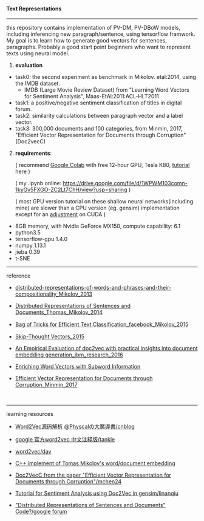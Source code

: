 #### Text Representations
------
this repository contains implementation of PV-DM, PV-DBoW models, including inferencing new paragraph/sentence, using tensorflow framwork. My goal is to learn how to generate good vectors for sentences, paragraphs. Probably a good start point beginners who want to represent texts using neural model.

1. **evaluation**

- task0: the second experiment as benchmark in Mikolov. etal:2014, using the IMDB dataset.
  - IMDB (Large Movie Review Dataset) from "Learning Word Vectors for Sentiment Analysis", Maas-EtAl:2011:ACL-HLT2011 
- task1: a positive/negative sentiment classification of titles in digital forum.
- task2: similarity calculations between paragraph vector and a label vector.
- task3: 300,000 documents and 100 categories, from Minmin, 2017, "Efficient Vector Representation for Documents through Corruption"(Doc2vecC)

2. **requirements**:

   ( recommend [Google Colab](https://colab.research.google.com) with free 12-hour GPU, Tesla K80, [tutorial](https://medium.com/deep-learning-turkey/google-colab-free-gpu-tutorial-e113627b9f5d) here )

   ( my .ipynb online: https://drive.google.com/file/d/1WPWM103comn-1kyGv5FXGO-ZC2Lt7ChH/view?usp=sharing )

   ( most GPU version tutorial on these shallow neural networks(including mine) are slower than a CPU version (eg. gensim) implementation except for an [adjustment](https://github.com/phunterlau/word2vec_cbow) on CUDA )

- 8GB memory, with Nvidia GeForce MX150, compute capability: 6.1
- python3.5
- tensorflow-gpu 1.4.0
- numpy 1.13.1
- jieba 0.39
- t-SNE

------

reference

-  [distributed-representations-of-words-and-phrases-and-their-compositionality_Mikolov_2013](https://arxiv.org/abs/1310.4546.pdf)

-  [Distributed Representations of Sentences and Documents_Thomas_Mikolov_2014](https://arxiv.org/pdf/1405.4053.pdf)

-  [Bag of Tricks for Efﬁcient Text Classiﬁcation_facebook_Mikolov_2015](https://arxiv.org/pdf/1607.01759.pdf)

-  [Skip-Thought Vectors_2015](https://arxiv.org/pdf/1506.06726.pdf)

-  [An Empirical Evaluation of doc2vec with practical insights into document embedding generation_ibm_research_2016](https://arxiv.org/pdf/1607.05368.pdf)

-  [Enriching Word Vectors with Subword Information](https://arxiv.org/pdf/1607.04606.pdf)

-  [Efficient Vector Representation for Documents through Corruption_Minmin_2017](https://arxiv.org/pdf/1707.02377.pdf)

  ​

---

learning resources

- [Word2Vec源码解析](http://www.cnblogs.com/neopenx/p/4571996.html)   @[Physcalの大魔導書/cnblog](http://www.cnblogs.com/neopenx/)


- [google 官方word2vec 中文注释版/tankle](https://github.com/tankle/word2vec)
- [word2vec/dav](https://github.com/dav/word2vec)
- [C++ implement of Tomas Mikolov's word/document embedding](https://github.com/hiyijian/doc2vec)
- [Doc2VecC from the paper "Efficient Vector Representation for Documents through Corruption"/mchen24](https://github.com/mchen24/iclr2017)
- [Tutorial for Sentiment Analysis using Doc2Vec in gensim/linanqiu](https://github.com/linanqiu/word2vec-sentiments)
- ["Distributed Representations of Sentences and Documents" Code?/google forum](https://groups.google.com/forum/#!msg/word2vec-toolkit/Q49FIrNOQRo/J6KG8mUj45sJ)